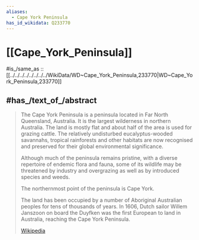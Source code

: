 ```yaml
---
aliases:
  - Cape York Peninsula
has_id_wikidata: Q233770
---
```


# [[Cape_York_Peninsula]] 

#is_/same_as :: [[../../../../../../../../WikiData/WD~Cape_York_Peninsula,233770|WD~Cape_York_Peninsula,233770]] 

## #has_/text_of_/abstract 

> The Cape York Peninsula is a peninsula located in Far North Queensland, Australia. 
> It is the largest wilderness in northern Australia. 
> The land is mostly flat and about half of the area is used for grazing cattle. 
> The relatively undisturbed eucalyptus-wooded savannahs, tropical rainforests 
> and other habitats are now recognised and preserved for their global environmental significance. 
> 
> Although much of the peninsula remains pristine, 
> with a diverse repertoire of endemic flora and fauna, 
> some of its wildlife may be threatened by industry and overgrazing 
> as well as by introduced species and weeds.
>
> The northernmost point of the peninsula is Cape York.
>
> The land has been occupied 
> by a number of Aboriginal Australian peoples for tens of thousands of years. 
> In 1606, Dutch sailor Willem Janszoon on board the Duyfken 
> was the first European to land in Australia, reaching the Cape York Peninsula.
>
> [Wikipedia](https://en.wikipedia.org/wiki/Cape%20York%20Peninsula) 

